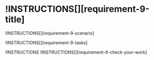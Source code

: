 # !INSTRUCTIONS[][requirement-9-title]

!INSTRUCTIONS[][requirement-9-scenario]

!INSTRUCTIONS[][requirement-9-tasks]

!INSTRUCTIONS[](https://raw.githubusercontent.com/LODSContent/Challenge-V3-Framework/master/Templates/LevelSpecific/Checks/@lab.Variable(difficulty).md)
!INSTRUCTIONS[][requirement-9-check-your-work]

